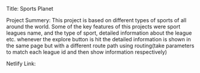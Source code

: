 Title: Sports Planet

Project Summery: 
This project is based on different types of sports of all around the world. Some of the key features of this projects were sport leagues name, and the type of sport, detailed information about the league etc. whenever the explore button is hit the detailed information is shown in the same page but with a different route path using routing(take parameters to match each league id and then show information respectively)

Netlify Link: 